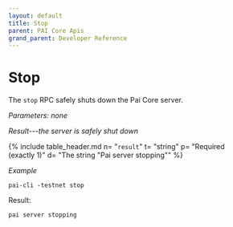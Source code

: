 ```yaml
---
layout: default
title: Stop
parent: PAI Core Apis
grand_parent: Developer Reference
---
```


Stop
=======================

The `stop` RPC safely shuts down the Pai Core server.

*Parameters: none*

*Result---the server is safely shut down*

{% include table_header.md
  n= "`result`"
  t= "string"
  p= "Required<br>(exactly 1)"
  d= "The string \"Pai server stopping\""
%}

*Example*

```
pai-cli -testnet stop
```

Result:

```
pai server stopping
```
